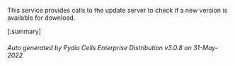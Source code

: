 






This service provides calls to the update server to check if a new version is available for download.

[:summary]

###### Auto generated by Pydio Cells Enterprise Distribution v3.0.8 on 31-May-2022
